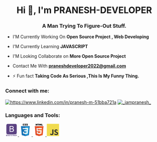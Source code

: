 <h1 align="center">Hi 👋, I'm PRANESH-DEVELOPER</h1>
<h3 align="center">A Man Trying To Figure-Out Stuff.</h3>

- I'M Currently Working On **Open Source Project , Web Developing**

- I'M Currently Learning **JAVASCRIPT**

- I'M Looking Collaborate on **More Open Source Project**

- Contact Me With **praneshdeveloper2022@gmail.com**

- ⚡ Fun fact **Taking Code As Serious ,This Is My Funny Thing.**

<h3 align="left">Connect with me:</h3>
<p align="left">
<a href="https://linkedin.com/in/https://www.linkedin.com/in/pranesh-m-51bba721a" target="blank"><img align="center" src="https://raw.githubusercontent.com/rahuldkjain/github-profile-readme-generator/master/src/images/icons/Social/linked-in-alt.svg" alt="https://www.linkedin.com/in/pranesh-m-51bba721a" height="30" width="40" /></a>
<a href="https://instagram.com/_iampranesh_" target="blank"><img align="center" src="https://raw.githubusercontent.com/rahuldkjain/github-profile-readme-generator/master/src/images/icons/Social/instagram.svg" alt="_iampranesh_" height="30" width="40" /></a>
</p>

<h3 align="left">Languages and Tools:</h3>
<p align="left"> <a href="https://getbootstrap.com" target="_blank" rel="noreferrer"> <img src="https://raw.githubusercontent.com/devicons/devicon/master/icons/bootstrap/bootstrap-plain-wordmark.svg" alt="bootstrap" width="40" height="40"/> </a> <a href="https://www.w3schools.com/css/" target="_blank" rel="noreferrer"> <img src="https://raw.githubusercontent.com/devicons/devicon/master/icons/css3/css3-original-wordmark.svg" alt="css3" width="40" height="40"/> </a> <a href="https://www.w3.org/html/" target="_blank" rel="noreferrer"> <img src="https://raw.githubusercontent.com/devicons/devicon/master/icons/html5/html5-original-wordmark.svg" alt="html5" width="40" height="40"/> </a> <a href="https://developer.mozilla.org/en-US/docs/Web/JavaScript" target="_blank" rel="noreferrer"> <img src="https://raw.githubusercontent.com/devicons/devicon/master/icons/javascript/javascript-original.svg" alt="javascript" width="40" height="40"/> </a> </p>
